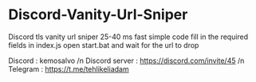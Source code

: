 # Discord-Vanity-Url-Sniper
Discord tls vanity url sniper 25-40 ms fast simple code fill in the required fields in index.js open start.bat and wait for the url to drop

Discord : kemosalvo /n
Discord server : https://discord.com/invite/45 /n
Telegram : https://t.me/tehlikeliadam
